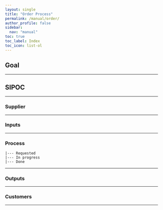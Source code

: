 ```yaml
---
layout: single
title: "Order Process"
permalink: /manual/order/
author_profile: false
sidebar:
  nav: "manual"
toc: true
toc_label: Index
toc_icon: list-ol  
---
```

## Goal

---
## SIPOC

---
### Supplier  

---
### Inputs

---
### Process
```
|--- Requested
|--- In progress
|--- Done
```
---
### Outputs

---
### Customers

---

